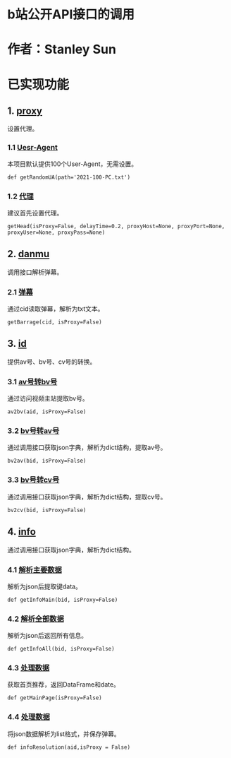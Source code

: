 # b站公开API接口的调用
# 作者：Stanley Sun
# 已实现功能

## 1. [proxy](bili_proxy.py)
设置代理。

### 1.1 [Uesr-Agent](bili_proxy.py)
本项目默认提供100个User-Agent，无需设置。
```
def getRandomUA(path='2021-100-PC.txt')
```

### 1.2 [代理](bili_proxy.py)
建议首先设置代理。
```
getHead(isProxy=False, delayTime=0.2, proxyHost=None, proxyPort=None, proxyUser=None, proxyPass=None)
```

## 2. [danmu](bili_danmu.py)
调用接口解析弹幕。

### 2.1 [弹幕](bili_danmu.py)
通过cid读取弹幕，解析为txt文本。
```
getBarrage(cid, isProxy=False)
```

## 3. [id](bili_id.py)
提供av号、bv号、cv号的转换。

### 3.1 [av号转bv号](bili_id.py)
通过访问视频主站提取bv号。
```
av2bv(aid, isProxy=False)
```

### 3.2 [bv号转av号](bili_id.py)
通过调用接口获取json字典，解析为dict结构，提取av号。
```
bv2av(bid, isProxy=False)
```

### 3.3 [bv号转cv号](bili_id.py)
通过调用接口获取json字典，解析为dict结构，提取cv号。
```
bv2cv(bid, isProxy=False)
```

## 4. [info](bili_info.py)
通过调用接口获取json字典，解析为dict结构。

### 4.1 [解析主要数据](bili_info.py)
解析为json后提取键data。
```
def getInfoMain(bid, isProxy=False)
```

### 4.2 [解析全部数据](bili_info.py)
解析为json后返回所有信息。
```
def getInfoAll(bid, isProxy=False)
```

### 4.3 [处理数据](bili_info.py)
获取首页推荐，返回DataFrame和date。
```
def getMainPage(isProxy=False)
```

### 4.4 [处理数据](bili_info.py)
将json数据解析为list格式，并保存弹幕。
```
def infoResolution(aid,isProxy = False)
```